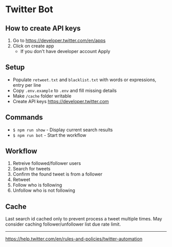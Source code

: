 # Twitter Bot

## How to create API keys

1. Go to https://developer.twitter.com/en/apps
2. Click on create app
   - If you don't have developer account Apply

## Setup

- Populate `retweet.txt` and `blacklist.txt` with words or expressions, entry per line
- Copy `.env.example` to `.env` and fill missing details
- Make `/cache` folder writable
- Create API keys https://developer.twitter.com

## Commands

- `$ npm run show` - Display current search results
- `$ npm run bot` - Start the workflow

## Workflow

1. Retreive followed/follower users
2. Search for tweets
3. Confirm the found tweet is from a follower
4. Retweet
5. Follow who is following
6. Unfollow who is not following

## Cache

Last search id cached only to prevent process a tweet multiple times.
May consider caching follower/unfollower list due rate limit.

---

https://help.twitter.com/en/rules-and-policies/twitter-automation
